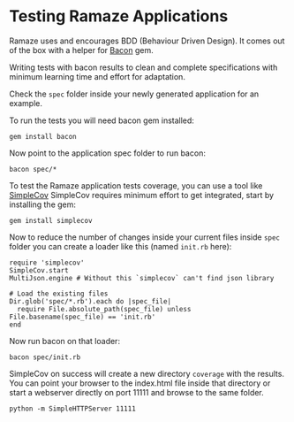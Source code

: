 # Testing Ramaze Applications

Ramaze uses and encourages BDD (Behaviour Driven Design). It comes out of the
box with a helper for [Bacon][bacon] gem.

Writing tests with bacon results to clean and complete specifications with minimum
learning time and effort for adaptation.

Check the ``spec`` folder inside your newly generated application for an example.

To run the tests you will need bacon gem installed:

    gem install bacon

Now point to the application spec folder to run bacon:

    bacon spec/*

To test the Ramaze application tests coverage, you can use a tool like [SimpleCov][simplecov]
SimpleCov requires minimum effort to get integrated, start by installing the gem:

    gem install simplecov

Now to reduce the number of changes inside your current files inside ``spec`` folder
you can create a loader like this (named ``init.rb`` here):

    require 'simplecov'
    SimpleCov.start
    MultiJson.engine # Without this `simplecov` can't find json library
    
    # Load the existing files
    Dir.glob('spec/*.rb').each do |spec_file|
      require File.absolute_path(spec_file) unless File.basename(spec_file) == 'init.rb'
    end

Now run bacon on that loader:

    bacon spec/init.rb

SimpleCov on success will create a new directory ``coverage`` with the results.
You can point your browser to the index.html file inside that directory or start
a webserver directly on port 11111 and browse to the same folder.

    python -m SimpleHTTPServer 11111


[bacon]: https://github.com/chneukirchen/bacon
[simplecov]: https://github.com/colszowka/simplecov